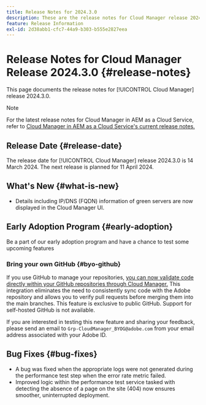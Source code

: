 ```yaml
---
title: Release Notes for 2024.3.0
description: These are the release notes for Cloud Manager release 2024.3.0.
feature: Release Information
exl-id: 2d38abb1-cfc7-44a9-b303-b555e2827eea
---
```


# Release Notes for Cloud Manager Release 2024.3.0 {#release-notes}

This page documents the release notes for [!UICONTROL Cloud Manager] release 2024.3.0.

>[!NOTE]
>
>For the latest release notes for Cloud Manager in AEM as a Cloud Service, refer to [Cloud Manager in AEM as a Cloud Service's current release notes.](https://experienceleague.adobe.com/docs/experience-manager-cloud-service/content/implementing/using-cloud-manager/release-notes-cloud-manager/release-notes-cm-current.html)

## Release Date {#release-date}

The release date for [!UICONTROL Cloud Manager] release 2024.3.0 is 14 March 2024. The next release is planned for 11 April 2024.

## What's New {#what-is-new}

* Details including IP/DNS (FQDN) information of green servers are now displayed in the Cloud Manager UI.

## Early Adoption Program {#early-adoption}

Be a part of our early adoption program and have a chance to test some upcoming features

### Bring your own GitHub {#byo-github}

If you use GitHub to manage your repositories, [you can now validate code directly within your GitHub repositories through Cloud Manager.](/help/managing-code/byo-github.md) This integration eliminates the need to consistently sync code with the Adobe repository and allows you to verify pull requests before merging them into the main branches. This feature is exclusive to public GitHub. Support for self-hosted GitHub is not available.

If you are interested in testing this new feature and sharing your feedback, please send an email to `Grp-CloudManager_BYOG@adobe.com` from your email address associated with your Adobe ID.

## Bug Fixes {#bug-fixes}

* A bug was fixed when the appropriate logs were not generated during the performance test step when the error rate metric failed.
* Improved logic within the performance test service tasked with detecting the absence of a page on the site (404) now ensures smoother, uninterrupted deployment.
